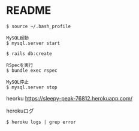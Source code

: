 # README

```
$ source ~/.bash_profile
```

```
MySQL起動
$ mysql.server start

$ rails db:create   

RSpecを実行
$ bundle exec rspec

MySQL停止
$ mysql.server stop
```

heorku
https://sleepy-peak-76812.herokuapp.com/ 

herokuログ
```
$ heroku logs | grep error
```